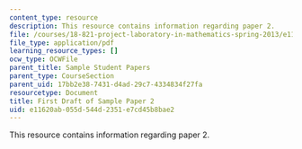 ```yaml
---
content_type: resource
description: This resource contains information regarding paper 2.
file: /courses/18-821-project-laboratory-in-mathematics-spring-2013/e11620ab055d544d2351e7cd45b8bae2_MIT18_821S13_paper2-first.pdf
file_type: application/pdf
learning_resource_types: []
ocw_type: OCWFile
parent_title: Sample Student Papers
parent_type: CourseSection
parent_uid: 17bb2e38-7431-d4ad-29c7-4334834f27fa
resourcetype: Document
title: First Draft of Sample Paper 2
uid: e11620ab-055d-544d-2351-e7cd45b8bae2
---
```

This resource contains information regarding paper 2.

